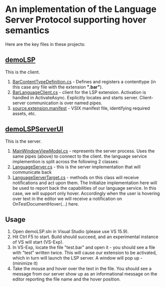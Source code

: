 # An implementation of the Language Server Protocol supporting hover semantics
Here are the key files in these projects:

## [__demoLSP__](demoLSP)
This is the client.
1) [BarContentTypeDefinition.cs](demoLSP/BarContentTypeDefinition.cs) - Defines and registers a contenttype (in this case any file with the extension __".bar"__).
2) [BarLanguageClient.cs](demoLSP/BarLanguageClient.cs) - client for the LSP extension. Activation is handled in ActivateAsync. Explicitly locates and starts server. Client-server communication is over named pipes.
3) [source.extension.manifest](demoLSP/source.extension.manifest) - VSIX manifest file, identifying required assets, etc.

## [__demoLSPServerUI__](demoLSPServerUI)
This is the server.
1) [MainWindowViewModel.cs](demoLSPServerUI/MainWindowViewModel.cs) - represents the server process. Uses the same pipes (above) to connect to the client.
the language service implemention is split across the following 2 classes:
2) [LanguageServer.cs](demoLSPServerUI/LanguageServer.cs) - this is the server implementation that will communicate back
3) [LanguageServerTarget.cs](demoLSPServerUI/LanguageServerTarget.cs) - methods on this class will receive notifications and act upon them. The Initialize implementation here will be used to report back the capabilities of our language service. In this case, we will support only hover. Accordingly when the user is hovering over text in the editor we will receive a notification on OnTestDocumentHover(...) here.

## __Usage__
1) Open demoLSP.sln in Visual Studio (please use VS 15.9).
2) Hit Ctrl F5 to start. Build should succeed, and an experimental instance of VS will start (VS-Exp).
3) In VS-Exp, locate the file "test.bar" and open it - you should see a file with "test" written twice.
This will cause our extension to be activated, which in turn will launch the LSP server. A window will pop up -(minimize it)
4) Take the mouse and hover over the text in the file.
You should see a message from our server show up as an informational message on the editor reporting the file name and the hover position.

